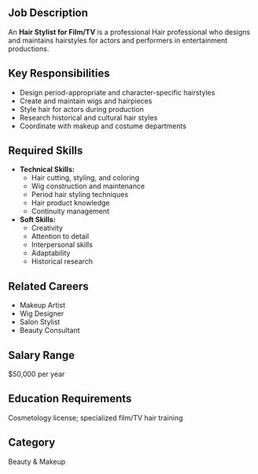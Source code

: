 ## Job Description
An **Hair Stylist for Film/TV** is a professional Hair professional who designs and maintains hairstyles for actors and performers in entertainment productions.

## Key Responsibilities
- Design period-appropriate and character-specific hairstyles
- Create and maintain wigs and hairpieces
- Style hair for actors during production
- Research historical and cultural hair styles
- Coordinate with makeup and costume departments

## Required Skills
- **Technical Skills:**
  - Hair cutting, styling, and coloring
  - Wig construction and maintenance
  - Period hair styling techniques
  - Hair product knowledge
  - Continuity management
- **Soft Skills:**
  - Creativity
  - Attention to detail
  - Interpersonal skills
  - Adaptability
  - Historical research

## Related Careers
- Makeup Artist
- Wig Designer
- Salon Stylist
- Beauty Consultant

## Salary Range
$50,000 per year

## Education Requirements
Cosmetology license; specialized film/TV hair training

## Category
Beauty & Makeup

